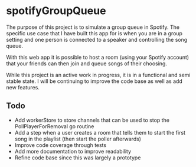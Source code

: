 # spotifyGroupQueue

The purpose of this project is to simulate a group queue in Spotify. The specific use case that I have built this app for is when you are in a group setting and one person is connected to a speaker and controlling the song queue.

With this web app it is possible to host a room (using your Spotify account) that your friends can then join and queue songs of their choosing.

While this project is an active work in progress, it is in a functional and semi stable state. I will be continuing to improve the code base as well as add new features.

## Todo
- Add workerStore to store channels that can be used to stop the PollPlayerForRemoval go routine
- Add a step when a user creates a room that tells them to start the first song in the playlist (then start the poller afterwards)
- Improve code coverage through tests
- Add more documentation to improve readability
- Refine code base since this was largely a prototype

